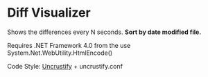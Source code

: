 ﻿Diff Visualizer
=================

Shows the differences every N seconds. **Sort by date modified file.**

Requires .NET Framework 4.0 from the use System.Net.WebUtility.HtmlEncode()

Code Style: [Uncrustify](http://uncrustify.sourceforge.net/) + uncrustify.conf
